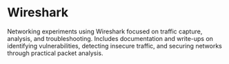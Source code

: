 # Wireshark
Networking experiments using Wireshark focused on traffic capture, analysis, and troubleshooting. Includes documentation and write-ups on identifying vulnerabilities, detecting insecure traffic, and securing networks through practical packet analysis.
